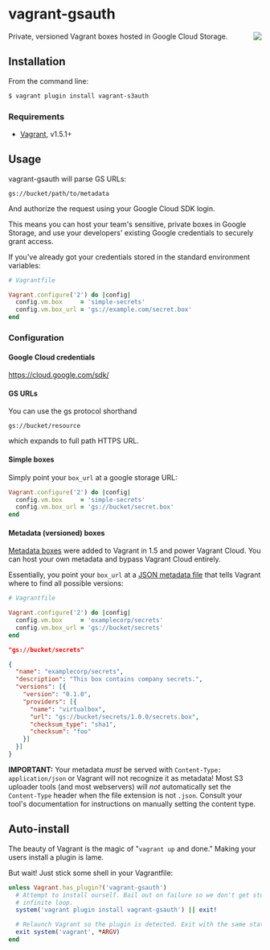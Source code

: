 # vagrant-gsauth

<a href="https://travis-ci.org/ConduceInc/vagrant-gsauth">
  <img src="https://travis-ci.org/ConduceInc/vagrant-gsauth.svg?branch=master"
    align="right">
</a>

Private, versioned Vagrant boxes hosted in Google Cloud Storage.

## Installation

From the command line:

```bash
$ vagrant plugin install vagrant-s3auth
```

### Requirements

* [Vagrant][vagrant], v1.5.1+

## Usage

vagrant-gsauth will parse GS URLs:

```
gs://bucket/path/to/metadata
```

And authorize the request using your Google Cloud SDK login.

This means you can host your team's sensitive, private boxes in Google Storage, and use your
developers' existing Google credentials to securely grant access.

If you've already got your credentials stored in the standard environment
variables:

```ruby
# Vagrantfile

Vagrant.configure('2') do |config|
  config.vm.box     = 'simple-secrets'
  config.vm.box_url = 'gs://example.com/secret.box'
end
```

### Configuration

#### Google Cloud credentials

https://cloud.google.com/sdk/

#### GS URLs

You can use the gs protocol shorthand

```
gs://bucket/resource
```

which expands to full path HTTPS URL.

#### Simple boxes

Simply point your `box_url` at a google storage URL:

```ruby
Vagrant.configure('2') do |config|
  config.vm.box     = 'simple-secrets'
  config.vm.box_url = 'gs://bucket/secret.box'
end
```

#### Metadata (versioned) boxes

[Metadata boxes][metadata-boxes] were added to Vagrant in 1.5 and power Vagrant
Cloud. You can host your own metadata and bypass Vagrant Cloud entirely.

Essentially, you point your `box_url` at a [JSON metadata file][metadata-boxes]
that tells Vagrant where to find all possible versions:

```ruby
# Vagrantfile

Vagrant.configure('2') do |config|
  config.vm.box     = 'examplecorp/secrets'
  config.vm.box_url = 'gs://bucket/secrets'
end
```

```json
"gs://bucket/secrets"

{
  "name": "examplecorp/secrets",
  "description": "This box contains company secrets.",
  "versions": [{
    "version": "0.1.0",
    "providers": [{
      "name": "virtualbox",
      "url": "gs://bucket/secrets/1.0.0/secrets.box",
      "checksum_type": "sha1",
      "checksum": "foo"
    }]
  }]
}
```

**IMPORTANT:** Your metadata *must* be served with `Content-Type: application/json`
or Vagrant will not recognize it as metadata! Most S3 uploader tools (and most
webservers) will *not* automatically set the `Content-Type` header when the file
extension is not `.json`. Consult your tool's documentation for instructions on
manually setting the content type.

## Auto-install

The beauty of Vagrant is the magic of "`vagrant up` and done." Making your users
install a plugin is lame.

But wait! Just stick some shell in your Vagrantfile:

```ruby
unless Vagrant.has_plugin?('vagrant-gsauth')
  # Attempt to install ourself. Bail out on failure so we don't get stuck in an
  # infinite loop.
  system('vagrant plugin install vagrant-gsauth') || exit!

  # Relaunch Vagrant so the plugin is detected. Exit with the same status code.
  exit system('vagrant', *ARGV)
end
```

[metadata-boxes]: http://docs.vagrantup.com/v2/boxes/format.html
[vagrant]: http://vagrantup.com
